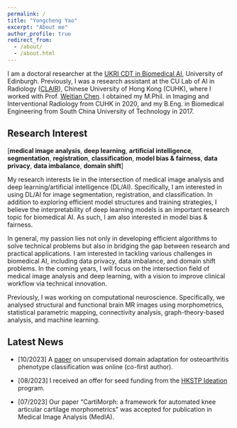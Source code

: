 ```yaml
---
permalink: /
title: "Yongcheng Yao"
excerpt: "About me"
author_profile: true
redirect_from: 
  - /about/
  - /about.html
---
```


I am a doctoral researcher at the [UKRI CDT in Biomedical AI](https://web.inf.ed.ac.uk/cdt/biomedical-ai), University of Edinburgh. Previously, I was a research assistant at the CU Lab of AI in Radiology ([CLAIR](http://www.diir.cuhk.edu.hk/research/medical-image-computing-and-artificial-intelligence/)), Chinese University of Hong Kong (CUHK), where I worked with Prof. [Weitian Chen](http://www.diir.cuhk.edu.hk/profile/chen-weitian/). I obtained my M.Phil. in Imaging and Interventional Radiology from CUHK in 2020, and my B.Eng. in Biomedical Engineering from South China University of Technology in 2017. 

Research Interest
------

[**medical image analysis**, **deep learning**, **artificial intelligence**, **segmentation**, **registration**, **classification**, **model bias & fairness**, **data privacy**, **data imbalance**, **domain shift**]

My research interests lie in the intersection of medical image analysis and deep learning/artificial intelligence (DL/AI). Specifically, I am interested in using DL/AI for image segmentation, registration, and classification. In addition to exploring efficient model structures and training strategies, I believe the interpretability of deep learning models is an important research topic for biomedical AI. As such, I am also interested in model bias & fairness. 

In general, my passion lies not only in developing efficient algorithms to solve technical problems but also in bridging the gap between research and practical applications. I am interested in tackling various challenges in biomedical AI, including data privacy, data imbalance, and domain shift problems. In the coming years, I will focus on the intersection field of medical image analysis and deep learning, with a vision to improve clinical workflow via technical innovation.

Previously, I was working on computational neuroscience. Specifically, we analysed structural and functional brain MR images using morphometrics, statistical parametric mapping, connectivity analysis, graph-theory-based analysis, and machine learning.



Latest News
------
* [10/2023] A [paper](https://qims.amegroups.org/article/view/118224/html) on unsupervised domain adaptation for osteoarthritis phenotype classification was online (co-first author).

* [08/2023] I received an offer for seed funding from the [HKSTP Ideation](https://www.hkstp.org/innovate-with-us/passion-matters/incubation-and-acceleration/ideation/) program.

* [07/2023] Our paper “CartiMorph: a framework for automated knee articular cartilage morphometrics” was accepted for publication in Medical Image Analysis (MedIA).

  